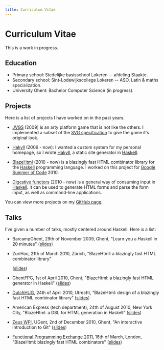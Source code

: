 ```yaml
---
title: Curriculum Vitae
---
```


# Curriculum Vitae

This is a work in progress.

## Education

- Primary school: Stedelijke basisschool Lokeren -- afdeling Staakte.
- Secondary school: Sint-Lodewijkscollege Lokeren -- ASO, Latin & maths
  specialization.
- University Ghent: Bachelor Computer Science (in progress).

## Projects

Here is a list of projects I have worked on in the past years.

- [JVGS] (2009) is an arty platform game that is not like the others. I
  implemented a subset of the [SVG specification] to give the game it's original
  look.

[JVGS]: http://jvgs.sf.net/
[SVG specification]: http://www.w3.org/Graphics/SVG/

- [Hakyll] (2009 - now): I wanted a custom system for my personal homepage, so I
  wrote [Hakyll], a static site generator in [Haskell]. 

[Hakyll]: http://jaspervdj.be/hakyll
[Haskell]: http://haskell.org/

- [BlazeHtml] (2010 - now) is a blazingly fast HTML combinator library for the
  [Haskell] programming language. I worked on this project for [Google Summer of
  Code] 2010.

[BlazeHtml]: http://jaspervdj.be/blaze
[Google Summer of Code]: http://code.google.com/soc/

- [Digestive functors] (2010 - now) is a general way of consuming input in
  [Haskell]. It can be used to generate HTML forms and parse the form input, as
  well as command-line applications.

[Digestive functors]: http://github.com/jaspervdj/digestive-functors/

You can view more projects on my [GitHub page].

[GitHub page]: http://github.com/jaspervdj

## Talks

I've given a number of talks, mostly centered around Haskell. Here is a list:

- BarcampGhent, 29th of November 2009, Ghent, "Learn you a Haskell in 20 minutes"
  ([slides](/files/2009-barcampghent-haskell.pdf))

- ZuriHac, 21th of March 2010, Zürich, "BlazeHtml: a blazingly fast HTML
  combinator library"

  ([slides](/files/2010-zurihac-blaze-html.pdf))
- GhentFPG, 1st of April 2010, Ghent, "BlazeHtml: a blazingly fast HTML
  generator in Haskell"
  ([slides](/files/2010-ghentfpg-blaze-html.pdf))

- [DutchHUG], 24th of April 2010, Utrecht, "BlazeHtml: design of a blazingly fast
  HTML combinator library"
  ([slides](/files/2010-dutchhug-blaze-html.pdf))

- American Express (tech department), 24th of August 2010, New York City,
  "BlazeHtml: a DSL for HTML generation in Haskell"
  ([slides](/files/2010-amex-blaze-html.pdf))

- [Zeus WPI], UGent, 2nd of December 2010, Ghent, "An interactive introduction
  to Git"
  ([slides](/files/2010-zeus-git.pdf))

- [Functional Programming Exchange 2011], 18th of March, London, "BlazeHtml:
  blazingly fast HTML combinators"
  ([slides](/files/2011-functionalpx-blaze-html.pdf))

[DutchHUG]: http://dutchhug.nl/
[Zeus WPI]: http://zeus.ugent.be/
[Functional Programming Exchange 2011]: http://skillsmatter.com/event/scala/functionalpx-2011


<!--
## Conferences attended

### ZuriHac (2010)

I travelled to Zürich in March, 2010, to attend ZuriHac, which then was the
largest Haskell Hackaton ever.

### BelHac (2010)

In november 2010, we organized BelHac, the 12th Haskell Hackathon in Ghent.
-->
